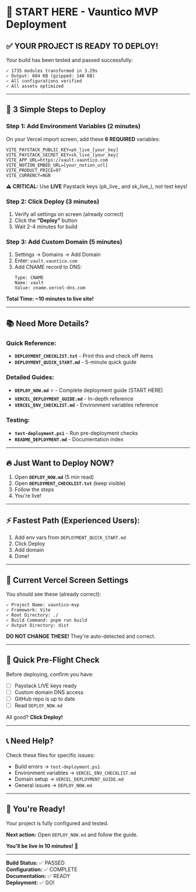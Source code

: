 # 🚀 START HERE - Vauntico MVP Deployment

## ✅ YOUR PROJECT IS READY TO DEPLOY!

Your build has been tested and passed successfully:
```
✓ 1735 modules transformed in 3.29s
✓ Output: 604 KB (gzipped: 140 KB)
✓ All configurations verified
✓ All assets optimized
```

---

## 🎯 3 Simple Steps to Deploy

### Step 1: Add Environment Variables (2 minutes)
On your Vercel import screen, add these **6 REQUIRED** variables:

```env
VITE_PAYSTACK_PUBLIC_KEY=pk_live_[your_key]
VITE_PAYSTACK_SECRET_KEY=sk_live_[your_key]
VITE_APP_URL=https://vault.vauntico.com
VITE_NOTION_EMBED_URL=[your_notion_url]
VITE_PRODUCT_PRICE=97
VITE_CURRENCY=NGN
```

⚠️ **CRITICAL:** Use **LIVE** Paystack keys (pk_live_ and sk_live_), not test keys!

### Step 2: Click Deploy (3 minutes)
1. Verify all settings on screen (already correct)
2. Click the **"Deploy"** button
3. Wait 2-4 minutes for build

### Step 3: Add Custom Domain (5 minutes)
1. Settings → Domains → Add Domain
2. Enter: `vault.vauntico.com`
3. Add CNAME record to DNS:
   ```
   Type: CNAME
   Name: vault
   Value: cname.vercel-dns.com
   ```

**Total Time: ~10 minutes to live site!**

---

## 📚 Need More Details?

### Quick Reference:
- **`DEPLOYMENT_CHECKLIST.txt`** - Print this and check off items
- **`DEPLOYMENT_QUICK_START.md`** - 5-minute quick guide

### Detailed Guides:
- **`DEPLOY_NOW.md`** ⭐ - Complete deployment guide (START HERE)
- **`VERCEL_DEPLOYMENT_GUIDE.md`** - In-depth reference
- **`VERCEL_ENV_CHECKLIST.md`** - Environment variables reference

### Testing:
- **`test-deployment.ps1`** - Run pre-deployment checks
- **`README_DEPLOYMENT.md`** - Documentation index

---

## 🔥 Just Want to Deploy NOW?

1. Open **`DEPLOY_NOW.md`** (5 min read)
2. Open **`DEPLOYMENT_CHECKLIST.txt`** (keep visible)
3. Follow the steps
4. You're live!

---

## ⚡ Fastest Path (Experienced Users):

1. Add env vars from `DEPLOYMENT_QUICK_START.md`
2. Click Deploy
3. Add domain
4. Done!

---

## 🎯 Current Vercel Screen Settings

You should see these (already correct):
```
✓ Project Name: vauntico-mvp
✓ Framework: Vite
✓ Root Directory: ./
✓ Build Command: pnpm run build
✓ Output Directory: dist
```

**DO NOT CHANGE THESE!** They're auto-detected and correct.

---

## 🚨 Quick Pre-Flight Check

Before deploying, confirm you have:
- [ ] Paystack LIVE keys ready
- [ ] Custom domain DNS access
- [ ] GitHub repo is up to date
- [ ] Read `DEPLOY_NOW.md`

All good? **Click Deploy!**

---

## 📞 Need Help?

Check these files for specific issues:
- Build errors → `test-deployment.ps1`
- Environment variables → `VERCEL_ENV_CHECKLIST.md`
- Domain setup → `VERCEL_DEPLOYMENT_GUIDE.md`
- General issues → `DEPLOY_NOW.md`

---

## 🎉 You're Ready!

Your project is fully configured and tested.

**Next action:** Open `DEPLOY_NOW.md` and follow the guide.

**You'll be live in 10 minutes!** 🚀

---

**Build Status:** ✅ PASSED  
**Configuration:** ✅ COMPLETE  
**Documentation:** ✅ READY  
**Deployment:** ✅ GO!
